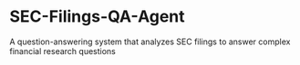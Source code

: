 # SEC-Filings-QA-Agent
A question-answering system that analyzes SEC filings to answer complex financial research questions
